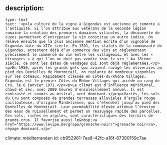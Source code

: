 description:
  -
    type: text
    text: '<p>la culture de la vigne à Gigondas est ancienne et remonte à l’antiquité. Si l’on attribue aux vétérans de la seconde légion romaine la création des premiers domaines viticoles, la découverte de cuves permettant d’entreposer le vin constitue un autre indice. On relève ensuite que la plus ancienne mention écrite d’un vignoble de Gigondas date du XIIe siècle. En 1591, les statuts de la communauté de Gigondas, attestent déjà d’un commerce des vins et réglementent précisément le commerce du vin entre les villageois… et avec les « étrangers » à qui l’on ne doit pas vendre tout le vin ! Au 18ième siècle, ce sont les dates de vendages qui sont déjà réglementées.</p><p>En 1956, après les grands gels qui avaient ravagé les oliveraies au pied des Dentelles de Montmirail, on replante de nombreux vignobles sur les coteaux. Rapidement classée en Côtes-du-Rhône Villages, Gigondas est le premier Côtes du Rhône Villages qui accède au rang de Cru, le 6 janvier 1971.</p><p>Le climat est d’influence méridional, chaud et sec, avec 2800 heures d’ensoleillement annuel. Il est contrasté et soumis au mistral, vent dominant.</p><p>Variés, les sols du Cru sont composés de grandes terrasses alluviales d’argile rouge caillouteuse, d’origine Mindelienne, qui s’étendent jusqu’au pied des Dentelles de Montmirail. Leur perméabilité élevée atténue l’érosion des eaux de ruissellement et permet un ressuyage rapide des parcelles. Ces sols, riches en argiles, sont caractéristiques des terroirs de grands crus. Il favorise aussi le&nbsp;<a href="https://www.levipe.be/grape/grenache-noir/">grenache noir</a>, cépage dominant.</p>'
climate: méditerranéen
id: cb952961-7ea8-42fc-a16f-87380159c7ae
